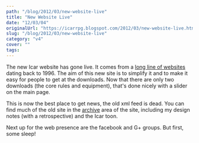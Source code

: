 ```yaml
---
path: "/blog/2012/03/new-website-live"
title: "New Website Live"
date: "12/03/04"
originalUrl: "https://icarrpg.blogspot.com/2012/03/new-website-live.html"
slug: "/blog/2012/03/new-website-live"
category: "v4"
cover: ""
tags:
---
```

The new Icar website has gone live. It comes from a [long line of websites](http://www.icar.co.uk/archive/pagehistory.php) dating back to 1996. The aim of this new site is to simplify it and to make it easy for people to get at the downloads. Now that there are only two downloads (the core rules and equipment), that's done nicely with a slider on the main page.  

This is now the best place to get news, the old xml feed is dead. You can find much of the old site in the [archive](http://www.icar.co.uk/archive) area of the site, including my design notes (with a retrospective) and the Icar toon.  

Next up for the web presence are the facebook and G+ groups. But first, some sleep!